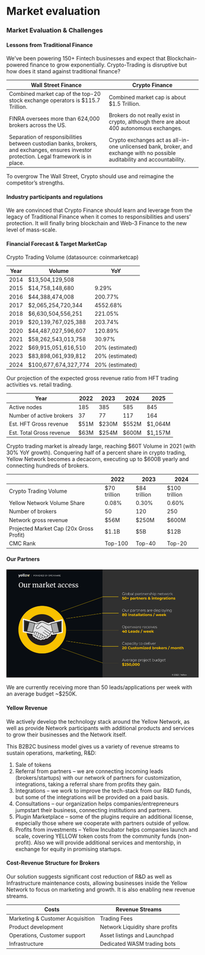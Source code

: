 # Market evaluation

### Market Evaluation & Challenges <a href="#_mf2skwjy4qzm" id="_mf2skwjy4qzm"></a>

#### Lessons from Traditional Finance[​](https://www.yellow.org/docs/litepaper/market#lessons-from-traditional-finance) <a href="#_ywlzf7jxtue3" id="_ywlzf7jxtue3"></a>

We’ve been powering 150+ Fintech businesses and expect that Blockchain-powered finance to grow exponentially. Crypto-Trading is disruptive but how does it stand against traditional finance?

| **Wall Street Finance**                                                                                                                   | **Crypto Finance**                                                                                                         |
| ----------------------------------------------------------------------------------------------------------------------------------------- | -------------------------------------------------------------------------------------------------------------------------- |
| Combined market cap of the top-20 stock exchange operators is $115.7 Trillion.                                                            | Combined market cap is about $1.5 Trillion.                                                                                |
| FINRA oversees more than 624,000 brokers across the US.                                                                                   | Brokers do not really exist in crypto, although there are about 400 autonomous exchanges.                                  |
| Separation of responsibilities between custodian banks, brokers, and exchanges, ensures investor protection. Legal framework is in place. | Crypto exchanges act as all-in-one unlicensed bank, broker, and exchange with no possible auditability and accountability. |

To overgrow The Wall Street, Crypto should use and reimagine the competitor’s strengths.

#### Industry participants and regulations[​](https://www.yellow.org/docs/litepaper/market#industry-participants-and-regulations) <a href="#_96m01ya3cbds" id="_96m01ya3cbds"></a>

We are convinced that Crypto Finance should learn and leverage from the legacy of Traditional Finance when it comes to responsibilities and users’ protection. It will finally bring blockchain and Web-3 Finance to the new level of mass-scale.

#### Financial Forecast & Target MarketCap[​](https://www.yellow.org/docs/litepaper/market#financial-forecast--target-marketcap) <a href="#_cre4qvtdgwnv" id="_cre4qvtdgwnv"></a>

Crypto Trading Volume (datasource: coinmarketcap)

| **Year** | **Volume**           | **YoY**         |
| -------- | -------------------- | --------------- |
| 2014     | $13,504,129,508      |                 |
| 2015     | $14,758,148,680      | 9.29%           |
| 2016     | $44,388,474,008      | 200.77%         |
| 2017     | $2,065,254,720,344   | 4552.68%        |
| 2018     | $6,630,504,556,251   | 221.05%         |
| 2019     | $20,139,767,025,388  | 203.74%         |
| 2020     | $44,487,027,596,607  | 120.89%         |
| 2021     | $58,262,543,013,758  | 30.97%          |
| 2022     | $69,915,051,616,510  | 20% (estimated) |
| 2023     | $83,898,061,939,812  | 20% (estimated) |
| 2024     | $100,677,674,327,774 | 20% (estimated) |

Our projection of the expected gross revenue ratio from HFT trading activities vs. retail trading.

| **Year**                 | **2022** | **2023** | **2024** | **2025** |
| ------------------------ | -------- | -------- | -------- | -------- |
| Active nodes             | 185      | 385      | 585      | 845      |
| Number of active brokers | 37       | 77       | 117      | 164      |
| Est. HFT Gross revenue   | $51M     | $230M    | $552M    | $1,064M  |
| Est. Total Gross revenue | $63M     | $254M    | $600M    | $1,157M  |

Crypto trading market is already large, reaching $60T Volume in 2021 (with 30% YoY growth). Conquering half of a percent share in crypto trading, Yellow Network becomes a decacorn, executing up to $600B yearly and connecting hundreds of brokers.

|                                         | **2022**     | **2023**     | **2024**      |
| --------------------------------------- | ------------ | ------------ | ------------- |
| Crypto Trading Volume                   | $70 trillion | $84 trillion | $100 trillion |
| Yellow Network Volume Share             | 0.08%        | 0.30%        | 0.60%         |
| Number of brokers                       | 50           | 120          | 250           |
| Network gross revenue                   | $56M         | $250M        | $600M         |
| Projected Market Cap (20x Gross Profit) | $1.1B        | $5B          | $12B          |
| CMC Rank                                | Top-100      | Top-40       | Top-20        |

#### Our Partners <a href="#_2qsyp119etoy" id="_2qsyp119etoy"></a>

![](../.gitbook/assets/7)

We are currently receiving more than 50 leads/applications per week with an average budget \~$250K.

#### Yellow Revenue[​](https://www.yellow.org/docs/litepaper/business-model#yellow-revenue) <a href="#_7mj450yypr6m" id="_7mj450yypr6m"></a>

We actively develop the technology stack around the Yellow Network, as well as provide Network participants with additional products and services to grow their businesses and the Network itself.

This B2B2C business model gives us a variety of revenue streams to sustain operations, marketing, R\&D:

1. Sale of tokens
2. Referral from partners – we are connecting incoming leads (brokers/startups) with our network of partners for customization, integrations, taking a referral share from profits they gain.
3. Integrations – we work to improve the tech-stack from our R\&D funds, but some of the integrations will be provided on a paid basis.
4. Consultations – our organization helps companies/entrepreneurs jumpstart their business, connecting institutions and partners.
5. Plugin Marketplace – some of the plugins require an additional license, especially those where we cooperate with partners outside of yellow.
6. Profits from investments – Yellow Incubator helps companies launch and scale, covering YELLOW token costs from the community funds (non-profit). Also we will provide additional services and mentorship, in exchange for equity in promising startups.

#### Cost-Revenue Structure for Brokers[​](https://www.yellow.org/docs/litepaper/business-model#cost-revenue-structure-for-brokers) <a href="#_8iwurl3m1rx8" id="_8iwurl3m1rx8"></a>

Our solution suggests significant cost reduction of R\&D as well as Infrastructure maintenance costs, allowing businesses inside the Yellow Network to focus on marketing and growth. It is also enabling new revenue streams.

| **Costs**                        | **Revenue Streams**             |
| -------------------------------- | ------------------------------- |
| Marketing & Customer Acquisition | Trading Fees                    |
| Product development              | Network Liquidity share profits |
| Operations, Customer support     | Asset listings and Launchpad    |
| Infrastructure                   | Dedicated WASM trading bots     |

### &#x20;<a href="#_pdv0jwri1b62" id="_pdv0jwri1b62"></a>
